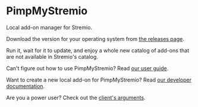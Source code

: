 # PimpMyStremio

Local add-on manager for Stremio.

Download the version for your operating system from [the releases page](https://github.com/sungshon/PimpMyStremio/releases).

Run it, wait for it to update, and enjoy a whole new catalog of add-ons that are not available in Stremio's catalog.

Can't figure out how to use PimpMyStremio? Read [our user guide](./docs/user-guide.md).

Want to create a new local add-on for PimpMyStremio? Read [our developer documentation](./docs/README.md).

Are you a power user? Check out the [client's arguments](./docs/client-arguments.md).
